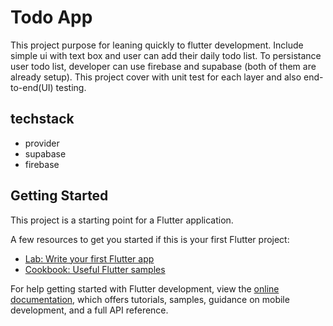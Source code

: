 # Todo App

This project purpose for leaning quickly to flutter development. Include simple ui with text box and user can add their daily todo list. To persistance user todo list, developer can use firebase and supabase (both of them are already setup).
This project cover with unit test for each layer and also end-to-end(UI) testing.

## techstack
  
  - provider
  - supabase
  - firebase
  
## Getting Started

This project is a starting point for a Flutter application.

A few resources to get you started if this is your first Flutter project:

- [Lab: Write your first Flutter app](https://docs.flutter.dev/get-started/codelab)
- [Cookbook: Useful Flutter samples](https://docs.flutter.dev/cookbook)

For help getting started with Flutter development, view the
[online documentation](https://docs.flutter.dev/), which offers tutorials,
samples, guidance on mobile development, and a full API reference.
